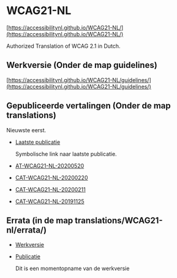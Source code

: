 # WCAG21-NL

[https://accessibilitynl.github.io/WCAG21-NL/](https://accessibilitynl.github.io/WCAG21-NL/)

Authorized Translation of WCAG 2.1 in Dutch.

## Werkversie (Onder de map guidelines)

[https://accessibilitynl.github.io/WCAG21-NL/guidelines/](https://accessibilitynl.github.io/WCAG21-NL/guidelines/)


## Gepubliceerde vertalingen (Onder de map translations)

Nieuwste eerst.

- [Laatste publicatie](https://accessibilitynl.github.io/WCAG21-NL/translations/WCAG21-nl/)

  Symbolische link naar laatste publicatie.

- [AT-WCAG21-NL-20200520](https://accessibilitynl.github.io/WCAG21-NL/translations/CAT-WCAG21-NL-20200520/)

- [CAT-WCAG21-NL-20200220](https://accessibilitynl.github.io/WCAG21-NL/translations/CAT-WCAG21-NL-20200220/)

- [CAT-WCAG21-NL-20200211](https://accessibilitynl.github.io/WCAG21-NL/translations/CAT-WCAG21-NL-20200211/)

- [CAT-WCAG21-NL-20191125](https://accessibilitynl.github.io/WCAG21-NL/translations/CAT-WCAG21-NL-20191125/)




## Errata (in de map translations/WCAG21-nl/errata/)

- [Werkversie](https://accessibilitynl.github.io/WCAG21-NL/translations/WCAG21-nl/errata/edit/)

- [Publicatie](https://accessibilitynl.github.io/WCAG21-NL/translations/WCAG21-nl/errata/)

  Dit is een momentopname van de werkversie
